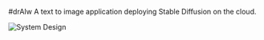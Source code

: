 #drAIw
A text to image application deploying Stable Diffusion on the cloud.


![System Design](https://cdn.discordapp.com/attachments/891317274936483871/1049828465089708083/AWS_Project.drawio.png)
